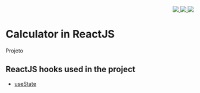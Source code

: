 <div align="right">
  <a href="https://github.com/lucasvssouza/react-task-list/blob/main/LICENSE">
  <img src="https://img.shields.io/github/license/lucasvssouza/react-task-list.svg"></img>
  </a>
  <a href="https://github.com/lucasvssouza/react-calculator/releases/tag/v1.0">
   <img src="https://badgen.net/github/release/lucasvssouza/react-calculator"</img>
  </a>
  <a href="">
   <img src="https://badgen.net/github/stars/lucasvssouza/react-calculator"</img>
  </a>
</div>


# Calculator in ReactJS
Projeto 

## ReactJS hooks used in the project
- [useState](https://reactjs.org/docs/hooks-state.html)
